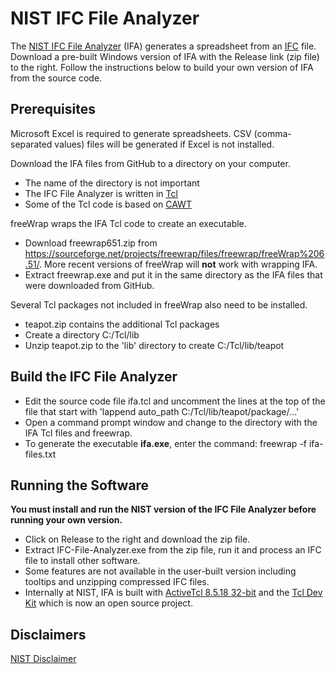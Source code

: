 # NIST IFC File Analyzer

The [NIST IFC File Analyzer](https://www.nist.gov/services-resources/software/ifc-file-analyzer) (IFA) generates a spreadsheet from an [IFC](https://technical.buildingsmart.org/) file.
Download a pre-built Windows version of IFA with the Release link (zip file) to the right. 
Follow the instructions below to build your own version of IFA from the source code.  

## Prerequisites

Microsoft Excel is required to generate spreadsheets.  CSV (comma-separated values) files will be generated if Excel is not installed.  

Download the IFA files from GitHub to a directory on your computer.

- The name of the directory is not important
- The IFC File Analyzer is written in [Tcl](https://www.tcl.tk/)
- Some of the Tcl code is based on [CAWT](https://www.tcl3d.org/cawt/)

freeWrap wraps the IFA Tcl code to create an executable.

- Download freewrap651.zip from <https://sourceforge.net/projects/freewrap/files/freewrap/freeWrap%206.51/>.  More recent versions of freeWrap will **not** work with wrapping IFA.
- Extract freewrap.exe and put it in the same directory as the IFA files that were downloaded from GitHub.

Several Tcl packages not included in freeWrap also need to be installed.

- teapot.zip contains the additional Tcl packages
- Create a directory C:/Tcl/lib
- Unzip teapot.zip to the 'lib' directory to create C:/Tcl/lib/teapot

## Build the IFC File Analyzer

- Edit the source code file ifa.tcl and uncomment the lines at the top of the file that start with 'lappend auto_path C:/Tcl/lib/teapot/package/...'
- Open a command prompt window and change to the directory with the IFA Tcl files and freewrap.
- To generate the executable **ifa.exe**, enter the command: freewrap -f ifa-files.txt

## Running the Software

**You must install and run the NIST version of the IFC File Analyzer before running your own version.**
- Click on Release to the right and download the zip file.
- Extract IFC-File-Analyzer.exe from the zip file, run it and process an IFC file to install other software.
- Some features are not available in the user-built version including tooltips and unzipping compressed IFC files.
- Internally at NIST, IFA is built with [ActiveTcl 8.5.18 32-bit](https://www.activestate.com/products/tcl/) and the [Tcl Dev Kit](https://www.activestate.com/blog/tcl-dev-kit-now-open-source/) which is now an open source project.

## Disclaimers

[NIST Disclaimer](https://www.nist.gov/disclaimer)
